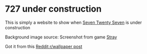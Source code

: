 # 727 under construction

This is simply a website to show when [Seven Twenty Seven](https://seventwentyseven.xyz) is under construction

Background image source: Screenshot from game [Stray](https://store.steampowered.com/app/1332010/Stray/)

Got it from this [Reddit r/wallpaper post](https://www.reddit.com/r/wallpaper/comments/18pbecc/1920_x_1080_some_screenshots_from_the_game_stray/)
